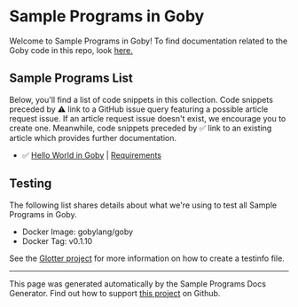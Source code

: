 # Sample Programs in Goby

Welcome to Sample Programs in Goby! To find documentation related to the Goby code in this repo, look [here.](https://sample-programs.therenegadecoder.com/languages/goby)

## Sample Programs List

Below, you'll find a list of code snippets in this collection. Code snippets preceded by :warning: link to a GitHub issue query featuring a possible article request issue. If an article request issue doesn't exist, we encourage you to create one. Meanwhile, code snippets preceded by :white_check_mark: link to an existing article which provides further documentation.

- :white_check_mark: [Hello World in Goby](https://sample-programs.therenegadecoder.com/projects/hello-world/goby) | [Requirements](https://sample-programs.therenegadecoder.com/projects/hello-world)

## Testing

The following list shares details about what we're using to test all Sample Programs in Goby.

- Docker Image: gobylang/goby
- Docker Tag: v0.1.10

See the [Glotter project](https://github.com/auroq/glotter) for more information on how to create a testinfo file.

---

This page was generated automatically by the Sample Programs Docs Generator. Find out how to support [this project](https://github.com/TheRenegadeCoder/sample-programs-docs-generator) on Github.